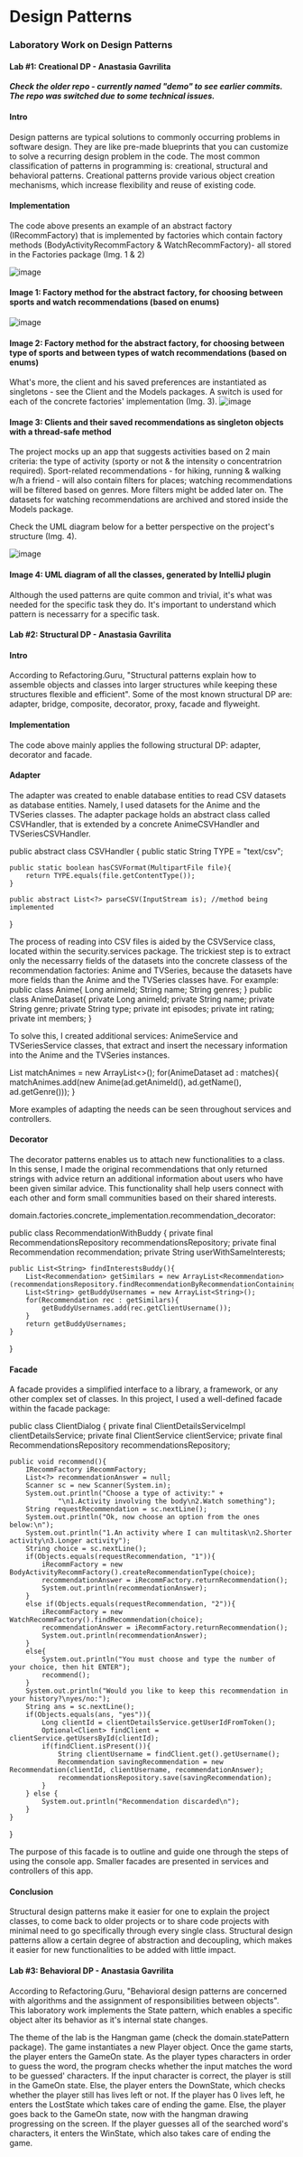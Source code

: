 # Design Patterns
### Laboratory Work on Design Patterns
#### Lab #1: Creational DP - Anastasia Gavrilita

_**Check the older repo - currently named "demo" to see earlier commits. The repo was switched due to some technical issues.**_

#### **Intro**

Design patterns are typical solutions to commonly occurring problems in software design. They are like pre-made blueprints that you can customize to solve a recurring design problem in the code.
The most common classification of patterns in programming is: creational, structural and behavioral patterns. Creational patterns provide various object creation mechanisms, which increase flexibility and reuse of existing code.

#### **Implementation**

The code above presents an example of an abstract factory (IRecommFactory) that is implemented by factories which contain factory methods (BodyActivityRecommFactory & WatchRecommFactory)- all stored in the Factories package (Img. 1 & 2)

![image](https://user-images.githubusercontent.com/56108881/136357994-f8ba6765-d19d-4c9a-83c2-af976bb10bca.png)
#### Image 1: Factory method for the abstract factory, for choosing between sports and watch recommendations (based on enums)

![image](https://user-images.githubusercontent.com/56108881/136356884-b67cbc63-c0b8-414e-a92d-60db7a01b028.png)
#### Image 2: Factory method for the abstract factory, for choosing between type of sports and between types of watch recommendations (based on enums)

What's more, the client and his saved preferences are instantiated as singletons - see the Client and the Models packages. A switch is used for each of the concrete factories' implementation (Img. 3).
![image](https://user-images.githubusercontent.com/56108881/136357390-47fe3ae5-c417-4535-ac97-675ad40deeb2.png)
#### Image 3: Clients and their saved recommendations as singleton objects with a thread-safe method

The project mocks up an app that suggests activities based on 2 main criteria: the type of activity (sporty or not & the intensity o concentratrion required). Sport-related recommendations - for hiking, running & walking w/h a friend - will also contain filters for places; watching recommendations will be filtered based on genres. More filters might be added later on. The datasets for watching recommendations are archived and stored inside the Models package.

Check the UML diagram below for a better perspective on the project's structure (Img. 4).

![image](https://user-images.githubusercontent.com/56108881/135888762-a2457dc8-5a55-4379-b9b5-4f25a9769d60.png)
#### Image 4: UML diagram of all the classes, generated by IntelliJ plugin

Although the used patterns are quite common and trivial, it's what was needed for the specific task they do. It's important to understand which pattern is necessarry for a specific task.

#### Lab #2: Structural DP - Anastasia Gavrilita
#### **Intro**
According to Refactoring.Guru, "Structural patterns explain how to assemble objects and classes into larger structures while keeping these structures flexible and efficient". Some of the most known structural DP are: adapter, bridge, composite, decorator, proxy, facade and flyweight.

#### **Implementation**
The code above mainly applies the following structural DP: adapter, decorator and facade.

#### Adapter
The adapter was created to enable database entities to read CSV datasets as database entities. Namely, I used datasets for the Anime and the TVSeries classes. The adapter package holds an abstract class called CSVHandler, that is extended by a concrete AnimeCSVHandler and TVSeriesCSVHandler. 

public abstract class CSVHandler {
    public static String TYPE = "text/csv";

    public static boolean hasCSVFormat(MultipartFile file){
        return TYPE.equals(file.getContentType());
    }

    public abstract List<?> parseCSV(InputStream is); //method being implemented
    
}

The process of reading into CSV files is aided by the CSVService class, located within the security.services package. The trickiest step is to extract only the necessarry fields of the datasets into the concrete classess of the recommendation factories: Anime and TVSeries, because the datasets have more fields than the Anime and the TVSeries classes have.
For example:
public class Anime{
  Long animeId;
  String name;
  String genres;
}
public class AnimeDataset{
private Long animeId;
    private String name;
    private String genre;
    private String type;
    private int episodes;
    private int rating;
    private int members;
}

To solve this, I created  additional services: AnimeService and TVSeriesService classes, that extract and insert the necessary information into the Anime and the TVSeries instances.

List<Anime> matchAnimes = new ArrayList<>();
for(AnimeDataset ad : matches){
    matchAnimes.add(new Anime(ad.getAnimeId(), ad.getName(), ad.getGenre()));
}

More examples of adapting the needs can be seen throughout services and controllers.

#### Decorator
The decorator patterns enables us to attach new functionalities to a class. In this sense, I made the original recommendations that only returned strings with advice return an additional information about users who have been given similar advice. This functionality shall help users connect with each other and form small communities based on their shared interests.

domain.factories.concrete_implementation.recommendation_decorator:

public class RecommendationWithBuddy {
    private final RecommendationsRepository recommendationsRepository;
    private final Recommendation recommendation;
    private String userWithSameInterests;

    public List<String> findInterestsBuddy(){
        List<Recommendation> getSimilars = new ArrayList<Recommendation>(recommendationsRepository.findRecommendationByRecommendationContaining(recommendation.getRecommendation()));
        List<String> getBuddyUsernames = new ArrayList<String>();
        for(Recommendation rec : getSimilars){
            getBuddyUsernames.add(rec.getClientUsername());
        }
        return getBuddyUsernames;
    }
}

#### Facade
A facade provides a simplified interface to a library, a framework, or any other complex set of classes. In this project, I used a well-defined facade within the facade package:
  
public class ClientDialog {
    private final ClientDetailsServiceImpl clientDetailsService;
    private final ClientService clientService;
    private final RecommendationsRepository recommendationsRepository;

    public void recommend(){
        IRecommFactory iRecommFactory;
        List<?> recommendationAnswer = null;
        Scanner sc = new Scanner(System.in);
        System.out.println("Choose a type of activity:" +
                "\n1.Activity involving the body\n2.Watch something");
        String requestRecommendation = sc.nextLine();
        System.out.println("Ok, now choose an option from the ones below:\n");
        System.out.println("1.An activity where I can multitask\n2.Shorter activity\n3.Longer activity");
        String choice = sc.nextLine();
        if(Objects.equals(requestRecommendation, "1")){
            iRecommFactory = new BodyActivityRecommFactory().createRecommendationType(choice);
            recommendationAnswer = iRecommFactory.returnRecommendation();
            System.out.println(recommendationAnswer);
        }
        else if(Objects.equals(requestRecommendation, "2")){
            iRecommFactory = new WatchRecommFactory().findRecommendation(choice);
            recommendationAnswer = iRecommFactory.returnRecommendation();
            System.out.println(recommendationAnswer);
        }
        else{
            System.out.println("You must choose and type the number of your choice, then hit ENTER");
            recommend();
        }
        System.out.println("Would you like to keep this recommendation in your history?\nyes/no:");
        String ans = sc.nextLine();
        if(Objects.equals(ans, "yes")){
            Long clientId = clientDetailsService.getUserIdFromToken();
            Optional<Client> findClient = clientService.getUsersById(clientId);
            if(findClient.isPresent()){
                String clientUsername = findClient.get().getUsername();
                Recommendation savingRecommendation = new Recommendation(clientId, clientUsername, recommendationAnswer);
                recommendationsRepository.save(savingRecommendation);
            }
        } else {
            System.out.println("Recommendation discarded\n");
        }
    }
}

The purpose of this facade is to outline and guide one through the steps of using the console app. Smaller facades are presented in services and controllers of this app.

#### Conclusion
Structural design patterns make it easier for one to explain the project classes, to come back to older projects or to share code projects with minimal need to go specifically through every single class. Structural design patterns allow a certain degree of abstraction and decoupling, which makes it easier for new functionalities to be added with little impact.

#### Lab #3: Behavioral DP - Anastasia Gavrilita
According to Refactoring.Guru, "Behavioral design patterns are concerned with algorithms and the assignment of responsibilities between objects". This laboratory work implements the State pattern, which enables a specific object alter its behavior as it's internal state changes.

The theme of the lab is the Hangman game (check the domain.statePattern package). The game instantiates a new Player object. Once the game starts, the player enters the GameOn state. As the player types characters in order to guess the word, the program checks whether the input matches the word to be guessed' characters. If the input character is correct, the player is still in the GameOn state. Else, the player enters the DownState, which checks whether the player still has lives left or not. If the player has 0 lives left, he enters the LostState which takes care of ending the game. Else, the player goes back to the GameOn state, now with the hangman drawing progressing on the screen. If the player guesses all of the searched word's characters, it enters the WinState, which also takes care of ending the game.

